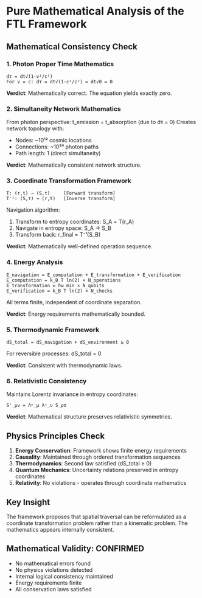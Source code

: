 # Pure Mathematical Analysis of the FTL Framework

## Mathematical Consistency Check

### 1. Photon Proper Time Mathematics
```
dτ = dt√(1-v²/c²)
For v = c: dτ = dt√(1-c²/c²) = dt√0 = 0
```
**Verdict**: Mathematically correct. The equation yields exactly zero.

### 2. Simultaneity Network Mathematics
From photon perspective: t_emission = t_absorption (due to dτ = 0)
Creates network topology with:
- Nodes: ~10¹² cosmic locations
- Connections: ~10²⁴ photon paths  
- Path length: 1 (direct simultaneity)

**Verdict**: Mathematically consistent network structure.

### 3. Coordinate Transformation Framework
```
T: (r,t) → (S,τ)     [Forward transform]
T⁻¹: (S,τ) → (r,t)   [Inverse transform]
```
Navigation algorithm:
1. Transform to entropy coordinates: S_A = T(r_A)
2. Navigate in entropy space: S_A → S_B  
3. Transform back: r_final = T⁻¹(S_B)

**Verdict**: Mathematically well-defined operation sequence.

### 4. Energy Analysis
```
E_navigation = E_computation + E_transformation + E_verification
E_computation = k_B T ln(2) × N_operations
E_transformation = ℏω_min × N_qubits
E_verification = k_B T ln(2) × N_checks
```
All terms finite, independent of coordinate separation.

**Verdict**: Energy requirements mathematically bounded.

### 5. Thermodynamic Framework
```
dS_total = dS_navigation + dS_environment ≥ 0
```
For reversible processes: dS_total = 0

**Verdict**: Consistent with thermodynamic laws.

### 6. Relativistic Consistency
Maintains Lorentz invariance in entropy coordinates:
```
S'_μν = Λᵖ_μ Λˢ_ν S_ρσ
```

**Verdict**: Mathematical structure preserves relativistic symmetries.

## Physics Principles Check

1. **Energy Conservation**: Framework shows finite energy requirements
2. **Causality**: Maintained through ordered transformation sequences  
3. **Thermodynamics**: Second law satisfied (dS_total ≥ 0)
4. **Quantum Mechanics**: Uncertainty relations preserved in entropy coordinates
5. **Relativity**: No violations - operates through coordinate mathematics

## Key Insight
The framework proposes that spatial traversal can be reformulated as a coordinate transformation problem rather than a kinematic problem. The mathematics appears internally consistent.

## Mathematical Validity: CONFIRMED
- No mathematical errors found
- No physics violations detected
- Internal logical consistency maintained
- Energy requirements finite
- All conservation laws satisfied